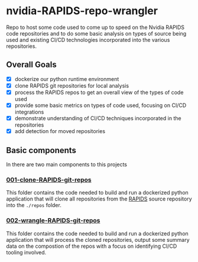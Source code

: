 # nvidia-RAPIDS-repo-wrangler
Repo to host some code used to come up to speed on the Nvidia RAPIDS code repositories and to do some basic analysis on types of source being used and existing CI/CD technologies incorporated into the various repositories.

## Overall Goals

- [X] dockerize our python runtime environment
- [X] clone RAPIDS git repositories for local analysis
- [X] process the RAPIDS repos to get an overall view of the types of code used
- [X] provide some basic metrics on types of code used, focusing on CI/CD integrations
- [X] demonstrate understanding of CI/CD techniques incorporated in the repositories
- [X] add detection for moved repositories

## Basic components

In there are two main components to this projects

### [001-clone-RAPIDS-git-repos](001~clone-RAPIDS-git-repos)

This folder contains the code needed to build and run a dockerized python application that will clone all repositories from the [RAPIDS](https://github.com/RAPIDSai) source repository into the `./repos` folder.

### [002-wrangle-RAPIDS-git-repos](002-wrangle-RAPIDS-git-repos)

This folder contains the code needed to build and run a dockerized python application that will process the cloned repositories, output some summary data on the compostion of the repos with a focus on identifying CI/CD tooling involved.
